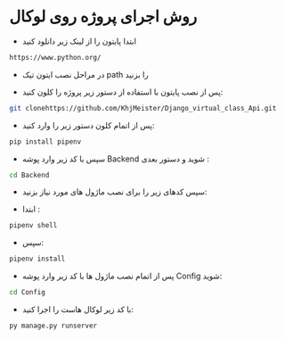  # روش اجرای پروژه روی لوکال 

- ابتدا پایتون را از لینک زیر دانلود کنید
```bash
https://www.python.org/
```
    
- در مراحل نصب ایتون تیک path  را بزنید

- پس از نصب پایتون با استفاده از دستور زیر پروژه را کلون کنید:
```bash
git clonehttps://github.com/KhjMeister/Django_virtual_class_Api.git
```

- پس از اتمام کلون دستور زیر را وارد کنید:
```bash
pip install pipenv
```
- سپس با کد زیر وارد پوشه Backend  شوید و دستور بعدی :
```bash
cd Backend
```
- سپس کدهای زیر را برای نصب ماژول های مورد نیاز بزنید:

- ابتدا :
```bash
pipenv shell
```
- سپس:
```bash
pipenv install
```
- پس از اتمام نصب ماژول ها با کد زیر وارد پوشه Config  شوید:
```bash
cd Config
```
- با کد زیر لوکال هاست را اجرا کنید: 
```bash
py manage.py runserver
```




